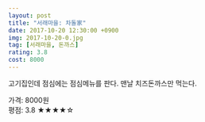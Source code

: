```yaml
---
layout: post
title: "서래마을: 차돌家"
date: 2017-10-20 12:30:00 +0900
img: 2017-10-20-0.jpg
tag: [서래마을, 돈까스]
rating: 3.8
cost: 8000
---
```

고기집인데 점심에는 점심메뉴를 판다. 맨날 치즈돈까스만 먹는다.

가격: 8000원 <br>
평점: 3.8 &#9733;&#9733;&#9733;&#9733;&#9734;
